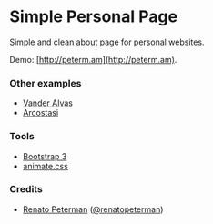 # Simple Personal Page

Simple and clean about page for personal websites.

Demo: [http://peterm.am](http://peterm.am).

### Other examples

* [Vander Alvas](http://www.vanderalvas.com.br)
* [Arcostasi](http://www.arcostasi.com)

### Tools

* [Bootstrap 3](http://getboostrap.com)
* [animate.css](http://daneden.me/animate)

### Credits

* [Renato Peterman](http://www.renatopeterman.com.br) ([@renatopeterman](http://twitter.com/renatopeterman))
